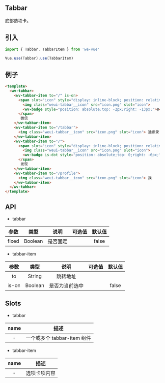 Tabbar
---
底部选项卡。

## 引入

```js
import { Tabbar, TabbarItem } from 'we-vue'

Vue.use(Tabbar).use(TabbarItem)
```

## 例子

```html
<template>
  <wv-tabbar>
    <wv-tabbar-item to="/" is-on>
      <span slot="icon" style="display: inline-block; position: relative;">
        <img class="weui-tabbar__icon" src="icon.png" slot="icon">
        <wv-badge style="position: absolute;top: -2px;right: -13px;">8</wv-badge>
      </span>
       微信
    </wv-tabbar-item>
    <wv-tabbar-item to="/tabbar">
      <img class="weui-tabbar__icon" src="icon.png" slot="icon"> 通讯录
    </wv-tabbar-item>
    <wv-tabbar-item to="/">
      <span slot="icon" style="display: inline-block; position: relative;">
        <img class="weui-tabbar__icon" src="icon.png" slot="icon">
        <wv-badge is-dot style="position: absolute;top: 0;right: -6px;">8</wv-badge>
      </span>
       发现
    </wv-tabbar-item>
    <wv-tabbar-item to="/profile">
      <img class="weui-tabbar__icon" src="icon.png" slot="icon"> 我
    </wv-tabbar-item>
  </wv-tabbar>
</template>
```

## API

- tabbar

|   参数   |   类型    |   说明   | 可选值  |  默认值  |
| :----: | :-----: | :----: | :--: | :---: |
| fixed  | Boolean  |  是否固定   |      |   false    |

- tabbar-item

|   参数   |   类型    |   说明   | 可选值  |  默认值  |
| :----: | :-----: | :----: | :--: | :---: |
| to  | String  |  跳转地址   |      |       |
| is-on  | Boolean  |  是否为当前选中   |      |   false    |

## Slots

- tabbar

|   name   |   描述    |
| :----: | :-----: |
| -  | 一个或多个 tabbar-item 组件  |

- tabbar-item

|   name   |   描述    |
| :----: | :-----: |
| -  | 选项卡项内容  |
